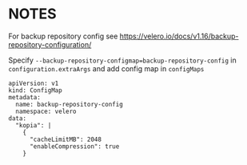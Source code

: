 # NOTES
For backup repository config see https://velero.io/docs/v1.16/backup-repository-configuration/

Specify `--backup-repository-configmap=backup-repository-config` in `configuration.extraArgs` and add config map in `configMaps`

```
apiVersion: v1
kind: ConfigMap
metadata:
  name: backup-repository-config
  namespace: velero
data:
  "kopia": |
    {
      "cacheLimitMB": 2048    
      "enableCompression": true 
    }
```

